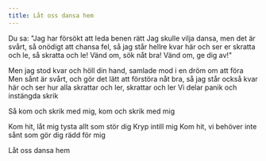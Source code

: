 ```yaml
---
title: Låt oss dansa hem
---
```


Du sa:
"Jag har försökt att leda benen rätt
Jag skulle vilja dansa,
men det är svårt,
så onödigt att chansa fel,
så jag står hellre kvar här
och ser er skratta och le,
så skratta och le!
Vänd om, sök nåt bra!
Vänd om, ge dig av!"

Men jag stod kvar
och höll din hand, samlade mod
i en dröm om att föra
Men sånt är svårt,
och gör det lätt att förstöra nåt bra,
så jag står också kvar här
och ser hur alla skrattar och ler,
skrattar och ler
Vi delar panik
och instängda skrik

Så kom och skrik med mig,
kom och skrik med mig

Kom hit,
låt mig tysta allt som stör dig
Kryp intill mig
Kom hit,
vi behöver inte sånt
som gör dig rädd för mig

Låt oss dansa hem